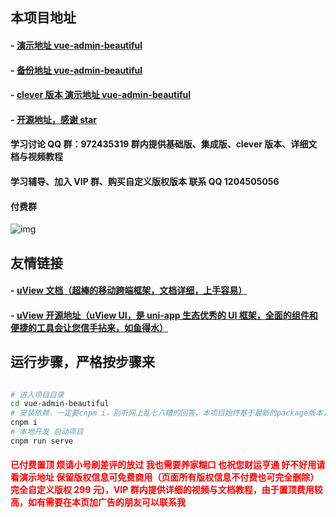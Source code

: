 ## 本项目地址

#### - [演示地址 vue-admin-beautiful ](http://beautiful.panm.cn/vue-admin-beautiful)

#### - [备份地址 vue-admin-beautiful ](https://chu1204505056.gitee.io/vue-admin-beautiful)

#### - [clever 版本 演示地址 vue-admin-beautiful ](http://beautiful.panm.cn/vue-admin-clever)

#### - [开源地址，感谢 star](https://github.com/chuzhixin/vue-admin-beautiful)

#### 学习讨论 QQ 群：972435319 群内提供基础版、集成版、clever 版本、详细文档与视频教程

#### 学习辅导、加入 VIP 群、购买自定义版权版本 联系 QQ 1204505056

#### 付费群

![img](https://chu1204505056.gitee.io/byui-bookmarks/img/ewm.png)

## 友情链接

#### - [uView 文档（超棒的移动跨端框架，文档详细，上手容易）](https://uviewui.com/)

#### - [uView 开源地址（uView UI，是 uni-app 生态优秀的 UI 框架，全面的组件和便捷的工具会让您信手拈来，如鱼得水）](https://github.com/YanxinNet/uView)

## 运行步骤，严格按步骤来

```bash

# 进入项目目录
cd vue-admin-beautiful
# 安装依赖，一定要cnpm i，别听网上乱七八糟的回答，本项目始终基于最新的package版本，cnpm不会出现任何问题，置于怎么安装cnpm自行百度
cnpm i
# 本地开发 启动项目
cnpm run serve
```

#### <font color="red">已付费置顶 烦请小号刷差评的放过 我也需要养家糊口 也祝您财运亨通 好不好用请看演示地址 保留版权信息可免费商用（页面所有版权信息不付费也可完全删除） 完全自定义版权 299 元)，VIP 群内提供详细的视频与文档教程，由于置顶费用较高，如有需要在本页加广告的朋友可以联系我</font>
